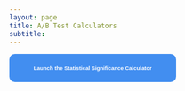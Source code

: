 ```yaml
---
layout: page
title: A/B Test Calculators
subtitle: 
---
```

<form>
<input class="MyButton" type="button" value="Launch the Statistical Significance Calculator" onclick="window.location.href='https://app.gorkemmeral.com/shiny/A-B-test-significance-calculator/'" />
</form>

<head>
<style>
input.MyButton {
display:inline-block;     
margin:0 auto;
width: 300px;
padding: 20px;
cursor: pointer;
font-weight: bold;
font-size: 70%;
background: #428EF0;
color: #fff;
border: 0px solid #3366cc;
border-radius: 10px;
}
input.MyButton:hover {
color: #ffff;
background: #404040;
border: 0px solid #fff;
}
</style>
</head>

<!-- Calendly badge widget begin -->
<link href="https://assets.calendly.com/assets/external/widget.css" rel="stylesheet">
<script src="https://assets.calendly.com/assets/external/widget.js" type="text/javascript"></script>
<script type="text/javascript">Calendly.initBadgeWidget({url: 'https://calendly.com/gorkemmeral/meeting', text: 'Schedule a meeting', color: '#4d5055', branding: false});</script>
<!-- Calendly badge widget end -->
